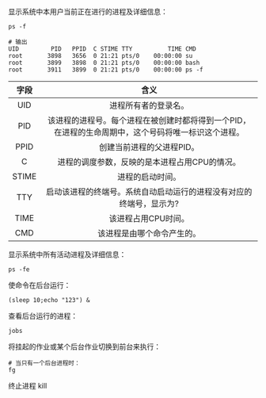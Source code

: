 显示系统中本用户当前正在进行的进程及详细信息：

```shell
ps -f
```

```shell
# 输出
UID         PID   PPID  C STIME TTY          TIME CMD
root       3898   3656  0 21:21 pts/0    00:00:00 su
root       3899   3898  0 21:21 pts/0    00:00:00 bash
root       3911   3899  0 21:21 pts/0    00:00:00 ps -f
```

| 字段  |                             含义                             |
| :---: | :----------------------------------------------------------: |
|  UID  |                     进程所有者的登录名。                     |
|  PID  | 该进程的进程号。每个进程在被创建时都将得到一个PID，在进程的生命周期中，这个号码将唯一标识这个进程。 |
| PPID  |                  创建当前进程的父进程PID。                   |
|   C   |        进程的调度参数，反映的是本进程占用CPU的情况。         |
| STIME |                       进程的启动时间。                       |
|  TTY  | 启动该进程的终端号。系统自动启动运行的进程没有对应的终端号，显示为? |
| TIME  |                     该进程占用CPU时间。                      |
|  CMD  |                  该进程是由哪个命令产生的。                  |

显示系统中所有活动进程及详细信息：

```shell
ps -fe
```

使命令在后台运行：

```shell
(sleep 10;echo "123") &
```

查看后台运行的进程：

```shell
jobs
```

将挂起的作业或某个后台作业切换到前台来执行：

```shell
# 当只有一个后台进程时：
fg
```

终止进程 kill

